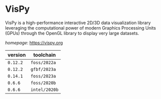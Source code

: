 # VisPy

VisPy is a high-performance interactive 2D/3D data visualization library  leveraging the computational power of modern Graphics Processing Units (GPUs) through the  OpenGL library to display very large datasets.

*homepage*: <https://vispy.org>

version | toolchain
--------|----------
``0.12.2`` | ``foss/2022a``
``0.12.2`` | ``gfbf/2023a``
``0.14.1`` | ``foss/2023a``
``0.6.6`` | ``foss/2020b``
``0.6.6`` | ``intel/2020b``
